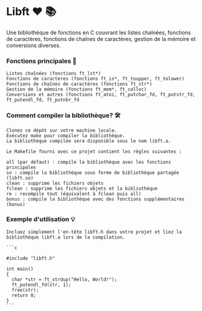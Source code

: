 # Libft :heart: :books:
Une bibliothèque de fonctions en C couvrant les listes chaînées, fonctions de caractères, fonctions de chaînes de caractères, gestion de la mémoire et conversions diverses.
### Fonctions principales :rocket:
    Listes chaînées (fonctions ft_lst*)
    Fonctions de caractères (fonctions ft_is*, ft_toupper, ft_tolower)
    Fonctions de chaînes de caractères (fonctions ft_str*)
    Gestion de la mémoire (fonctions ft_mem*, ft_calloc)
    Conversions et autres (fonctions ft_atoi, ft_putchar_fd, ft_putstr_fd, ft_putendl_fd, ft_putnbr_fd
### Comment compiler la bibliothèque? :hammer_and_wrench:
    Clonez ce dépôt sur votre machine locale.
    Exécutez make pour compiler la bibliothèque.
    La bibliothèque compilée sera disponible sous le nom libft.a.
    
    Le Makefile fourni avec ce projet contient les règles suivantes :

    all (par défaut) : compile la bibliothèque avec les fonctions principales
    so : compile la bibliothèque sous forme de bibliothèque partagée (libft.so)
    clean : supprime les fichiers objets
    fclean : supprime les fichiers objets et la bibliothèque
    re : recompile tout (équivalent à fclean puis all)
    bonus : compile la bibliothèque avec des fonctions supplémentaires (bonus)
### Exemple d'utilisation :bulb:
    Incluez simplement l'en-tête libft.h dans votre projet et liez la bibliothèque libft.a lors de la compilation.

    ```c

    #include "libft.h"

    int main()
    {
      char *str = ft_strdup("Hello, World!");
      ft_putendl_fd(str, 1);
      free(str);
      return 0;
    }
    ```

